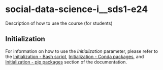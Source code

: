 # social-data-science-i__sds1-e24

Description of how to use the course (for students)

## Initialization

For information on how to use the *Initialization* parameter, please refer to the [Initialization - Bash script](../hands-on/init-sh.md), [Initialization - Conda packages](../hands-on/init-conda.md), and [Initialization - pip packages](../hands-on/init-pip.md) section of the documentation.
